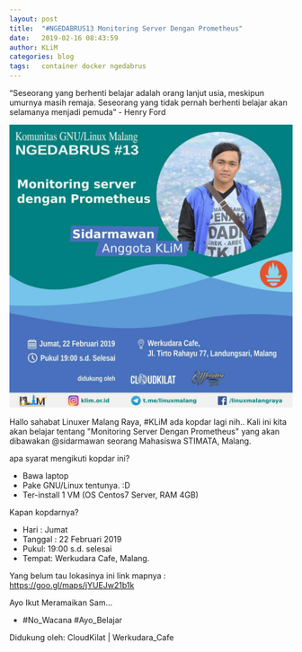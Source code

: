 ```yaml
---
layout: post
title:  "#NGEDABRUS13 Monitoring Server Dengan Prometheus"
date:   2019-02-16 08:43:59
author: KLiM
categories: blog
tags:	container docker ngedabrus
---
```


“Seseorang yang berhenti belajar adalah orang lanjut usia, meskipun umurnya masih remaja. Seseorang yang tidak pernah berhenti belajar akan selamanya menjadi pemuda” -  Henry Ford

![](/assets/images/ngedabrus-13.jpg)

Hallo sahabat Linuxer Malang Raya, #KLiM ada kopdar lagi nih.. Kali ini kita akan belajar tentang "Monitoring Server Dengan Prometheus" yang akan dibawakan @sidarmawan seorang Mahasiswa STIMATA, Malang. 

apa syarat mengikuti kopdar ini?
- Bawa laptop 
- Pake GNU/Linux tentunya. :D
- Ter-install 1 VM (OS Centos7 Server, RAM 4GB)

Kapan kopdarnya? 
- Hari : Jumat 
- Tanggal : 22 Februari 2019 
- Pukul: 19:00 s.d. selesai
- Tempat:  Werkudara Cafe, Malang. 

Yang belum tau lokasinya ini link mapnya : https://goo.gl/maps/jYUEJw21b1k

Ayo Ikut Meramaikan Sam...
- #No_Wacana #Ayo_Belajar 

Didukung oleh: CloudKilat | Werkudara_Cafe